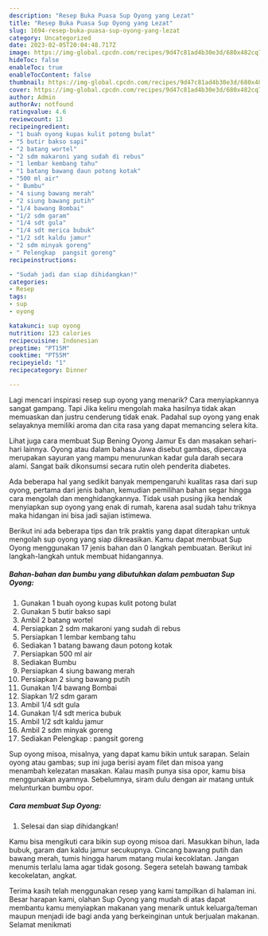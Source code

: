 ```yaml
---
description: "Resep Buka Puasa Sup Oyong yang Lezat"
title: "Resep Buka Puasa Sup Oyong yang Lezat"
slug: 1694-resep-buka-puasa-sup-oyong-yang-lezat
category: Uncategorized
date: 2023-02-05T20:04:48.717Z
image: https://img-global.cpcdn.com/recipes/9d47c81ad4b30e3d/680x482cq70/sup-oyong-foto-resep-utama.jpg
hideToc: false
enableToc: true
enableTocContent: false
thumbnail: https://img-global.cpcdn.com/recipes/9d47c81ad4b30e3d/680x482cq70/sup-oyong-foto-resep-utama.jpg
cover: https://img-global.cpcdn.com/recipes/9d47c81ad4b30e3d/680x482cq70/sup-oyong-foto-resep-utama.jpg
author: Admin
authorAv: notfound
ratingvalue: 4.6
reviewcount: 13
recipeingredient:
- "1 buah oyong kupas kulit potong bulat"
- "5 butir bakso sapi"
- "2 batang wortel"
- "2 sdm makaroni yang sudah di rebus"
- "1 lembar kembang tahu"
- "1 batang bawang daun potong kotak"
- "500 ml air"
- " Bumbu"
- "4 siung bawang merah"
- "2 siung bawang putih"
- "1/4 bawang Bombai"
- "1/2 sdm garam"
- "1/4 sdt gula"
- "1/4 sdt merica bubuk"
- "1/2 sdt kaldu jamur"
- "2 sdm minyak goreng"
- " Pelengkap  pangsit goreng"
recipeinstructions:

- "Sudah jadi dan siap dihidangkan!"
categories:
- Resep
tags:
- sup
- oyong

katakunci: sup oyong 
nutrition: 123 calories
recipecuisine: Indonesian
preptime: "PT15M"
cooktime: "PT55M"
recipeyield: "1"
recipecategory: Dinner

---
```



Lagi mencari inspirasi resep sup oyong yang menarik? Cara menyiapkannya sangat gampang. Tapi Jika keliru mengolah maka hasilnya tidak akan memuaskan dan justru cenderung tidak enak. Padahal sup oyong yang enak selayaknya memiliki aroma dan cita rasa yang dapat memancing selera kita.


Lihat juga cara membuat Sup Bening Oyong Jamur Es dan masakan sehari-hari lainnya. Oyong atau dalam bahasa Jawa disebut gambas, dipercaya merupakan sayuran yang mampu menurunkan kadar gula darah secara alami. Sangat baik dikonsumsi secara rutin oleh penderita diabetes.

Ada beberapa hal yang sedikit banyak mempengaruhi kualitas rasa dari sup oyong, pertama dari jenis bahan, kemudian pemilihan bahan segar hingga cara mengolah dan menghidangkannya. Tidak usah pusing jika hendak menyiapkan sup oyong yang enak di rumah, karena asal sudah tahu triknya maka hidangan ini bisa jadi sajian istimewa.


Berikut ini ada beberapa tips dan trik praktis yang dapat diterapkan untuk mengolah sup oyong yang siap dikreasikan. Kamu dapat membuat Sup Oyong menggunakan 17 jenis bahan dan 0 langkah pembuatan. Berikut ini langkah-langkah untuk membuat hidangannya.

<!--inarticleads1-->

##### Bahan-bahan dan bumbu yang dibutuhkan dalam pembuatan Sup Oyong:

1. Gunakan 1 buah oyong kupas kulit potong bulat
1. Gunakan 5 butir bakso sapi
1. Ambil 2 batang wortel
1. Persiapkan 2 sdm makaroni yang sudah di rebus
1. Persiapkan 1 lembar kembang tahu
1. Sediakan 1 batang bawang daun potong kotak
1. Persiapkan 500 ml air
1. Sediakan  Bumbu
1. Persiapkan 4 siung bawang merah
1. Persiapkan 2 siung bawang putih
1. Gunakan 1/4 bawang Bombai
1. Siapkan 1/2 sdm garam
1. Ambil 1/4 sdt gula
1. Gunakan 1/4 sdt merica bubuk
1. Ambil 1/2 sdt kaldu jamur
1. Ambil 2 sdm minyak goreng
1. Sediakan  Pelengkap : pangsit goreng


Sup oyong misoa, misalnya, yang dapat kamu bikin untuk sarapan. Selain oyong atau gambas; sup ini juga berisi ayam filet dan misoa yang menambah kelezatan masakan. Kalau masih punya sisa opor, kamu bisa menggunakan ayamnya. Sebelumnya, siram dulu dengan air matang untuk melunturkan bumbu opor. 

<!--inarticleads2-->

##### Cara membuat Sup Oyong:


1. Selesai dan siap dihidangkan!

Kamu bisa mengikuti cara bikin sup oyong misoa dari. Masukkan bihun, lada bubuk, garam dan kaldu jamur secukupnya. Cincang bawang putih dan bawang merah, tumis hingga harum matang mulai kecoklatan. Jangan menumis terlalu lama agar tidak gosong. Segera setelah bawang tambak kecokelatan, angkat. 

Terima kasih telah menggunakan resep yang kami tampilkan di halaman ini. Besar harapan kami, olahan Sup Oyong yang mudah di atas dapat membantu kamu menyiapkan makanan yang menarik untuk keluarga/teman maupun menjadi ide bagi anda yang berkeinginan untuk berjualan makanan. Selamat menikmati
